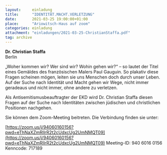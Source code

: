 ```yaml
---
layout:     einladung
title:      "IDENTITÄT.MACHT.VERLETZUNG"
date:       2021-03-25 19:00:00+01:00
place:      "Ariowitsch-Haus auf zoom"
categories: einladung
attachment: "einladungen/2021-03-25-ChristianStaffa.pdf"
tag: archive
---
```


**Dr. Christian Staffa**
<br>
Berlin

„Woher kommen wir? Wer sind wir? Wohin gehen wir?“ – so lautet der Titel eines Gemäldes des französischen Malers Paul Gauguin. So plakativ diese Fragen scheinen mögen, leiten sie uns Menschen doch durch unser Leben. Auf der Suche nach Identität und Macht gehen wir Wege, nicht immer geradeaus und nicht immer, ohne andere zu verletzen.

Als Antisemitismusbeauftragter der EKD wird Dr. Christian Staffa diesen Fragen auf der Suche nach Identitäten zwischen jüdischen und christlichen Positionen nachgehen.

Sie können dem Zoom-Meeting beitreten.
Die Verbindung finden sie unter:

[https://zoom.us/j/94060160156?pwd=eThNaXZmRllrR2t2cUdxcUg2UmNMQT09](https://zoom.us/j/94060160156?pwd=eThNaXZmRllrR2t2cUdxcUg2UmNMQT09)
Meeting-ID: 940 6016 0156
<br>
Kenncode: 717189

